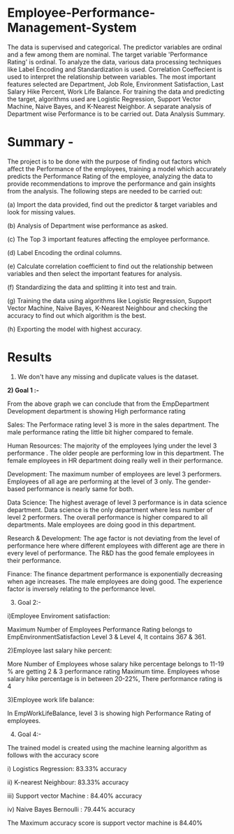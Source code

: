  # Employee-Performance-Management-System

The data is supervised and categorical. The predictor variables are ordinal and a few among them are nominal. The target variable 'Performance Rating' is ordinal.
To analyze the data, various data processing techniques like Label Encoding and Standardization is used. Correlation Coeffecient is used to interpret the relationship between variables. The most important features selected are Department, Job Role, Environment Satisfaction, Last Salary Hike Percent, Work Life Balance.
For training the data and predicting the target, algorithms used are Logistic Regression, Support Vector Machine, Naive Bayes, and K-Nearest Neighbor.
A separate analysis of Department wise Performance is to be carried out. Data Analysis Summary.

# Summary -

The project is to be done with the purpose of finding out factors which affect the Performance of the employees, training a model which accurately predicts the Performance Rating of the employee, analyzing the data to provide recommendations to improve the performance and gain insights from the analysis. The following steps are needed to be carried out:

(a) Import the data provided, find out the predictor & target variables and look for missing values.

(b) Analysis of Department wise performance as asked.

(c) The Top 3 important features affecting the employee performance.

(d) Label Encoding the ordinal columns.

(e) Calculate correlation coefficient to find out the relationship between variables and then select the important features for analysis.

(f) Standardizing the data and splitting it into test and train.

(g) Training the data using algorithms like Logistic Regression, Support Vector Machine, Naive Bayes, K-Nearest Neighbour and checking the accuracy to find out which algorithm is the best.

(h) Exporting the model with highest accuracy.


# Results

1) We don't have any missing and duplicate values is the dataset.

__2) Goal 1 :-__

From the above graph we can conclude that from the EmpDepartment Development department is showing High performance rating

Sales: The Performace rating level 3 is more in the sales department. The male performance rating the little bit higher compared to female.

Human Resources: The majority of the employees lying under the level 3 performance . The older people are performing low in this department. The female employees in HR department doing really well in their performance.

Development: The maximum number of employees are level 3 performers. Employees of all age are performing at the level of 3 only. The gender-based performance is nearly same for both.

Data Science: The highest average of level 3 performance is in data science department. Data science is the only department where less number of level 2 performers. The overall performance is higher compared to all departments. Male employees are doing good in this department.

Research & Development: The age factor is not deviating from the level of performance here where different employees with different age are there in every level of performance. The R&D has the good female employees in their performance.

Finance: The finance department performance is exponentially decreasing when age increases. The male employees are doing good. The experience factor is inversely relating to the performance level.

3) Goal 2:-

i)Employee Enviroment satisfaction:

Maximum Number of Employees Performance Rating belongs to EmpEnvironmentSatisfaction Level 3 & Level 4, It contains 367 & 361.

2)Employee last salary hike percent:

More Number of Employees whose salary hike percentage belongs to 11-19 % are getting 2 & 3 performance rating Maximum time. Employees whose salary hike percentage is in between 20-22%, There performance rating is 4

3)Employee work life balance:

In EmpWorkLifeBalance, level 3 is showing high Performance Rating of employees.

4) Goal 4:-

The trained model is created using the machine learning algorithm as follows with the accuracy score

i) Logistics Regression: 83.33% accuracy

ii) K-nearest Neighbour: 83.33% accuracy

iii) Support vector Machine : 84.40% accuracy

iv) Naive Bayes Bernoulli : 79.44% accuracy

The Maximum accuracy score is support vector machine is 84.40%

